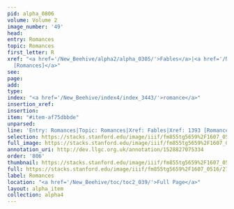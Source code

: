 ```yaml
---
pid: alpha_0806
volume: Volume 2
image_number: '49'
head: 
entry: Romances
topic: Romances
first_letter: R
xref: "<a href='/New_Beehive/alpha2/alpha_0305/'>Fables</a>|<a href='/New_Beehive/toc/toc2_272/'>1393
  [Romances]</a>"
see: 
page: 
add: 
type: 
index: "<a href='/New_Beehive/index4/index_3443/'>romance</a>"
insertion_xref: 
insertion: 
item: "#item-af75dbbde"
unparsed: 
line: 'Entry: Romances|Topic: Romances|Xref: Fables|Xref: 1393 [Romances]|Index: romance|#item-af75dbbde'
selection: https://stacks.stanford.edu/image/iiif/fm855tg5659%2F1607_0516/279,975,3033,339/full/0/default.jpg
full_image: https://stacks.stanford.edu/image/iiif/fm855tg5659%2F1607_0516/full/full/0/default.jpg
annotation_uri: http://dev.llgc.org.uk/annotation/1528827075334
order: '806'
thumbnail: https://stacks.stanford.edu/image/iiif/fm855tg5659%2F1607_0516/279,975,600,180/250,/0/default.jpg
full: https://stacks.stanford.edu/image/iiif/fm855tg5659%2F1607_0516/279,975,3033,339/full/0/default.jpg
label: Romances
location: "<a href='/New_Beehive/toc/toc2_039/'>Full Page</a>"
layout: alpha_item
collection: alpha4
---
```

